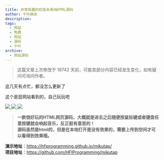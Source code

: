 ```yaml
---
title: 非常有趣的初音未来纯HTML源码
author: 千叶麻衣
description: 
tags:
  - 网站
  - 免费 
  - 网站
  - 源码
  - 千叶
archive: 
  - 网站源码
---
```


> 这篇文章上次修改于 18742 天前，可能其部分内容已经发生变化，如有疑问可询问作者。


这几天有点忙，都没怎么更新了

这个是逛网站看到的，自己玩玩吧

<a href="https://blog.hidove.cn/usr/uploads/201809/thum-17c01536677111.jpg" data-fancybox="preview" class="image">
  <img src="https://blog.hidove.cn/usr/uploads/201809/thum-17c01536677111.jpg">
</a>


<a href="https://blog.hidove.cn/usr/uploads/201809/thum-8cf71536677111.jpg" data-fancybox="preview" class="image">
  <img src="https://blog.hidove.cn/usr/uploads/201809/thum-8cf71536677111.jpg">
</a>

<a href="https://camo.githubusercontent.com/3b85d114514da54603e7d2f1a88c3fce7dc66eed44e83839e2412380eb47f6d1/68747470733a2f2f692e6c6f6c692e6e65742f323031372f31322f32332f356133653038313237353864612e676966" data-fancybox="preview"  class="image">
  <img src="https://camo.githubusercontent.com/3b85d114514da54603e7d2f1a88c3fce7dc66eed44e83839e2412380eb47f6d1/68747470733a2f2f692e6c6f6c692e6e65742f323031372f31322f32332f356133653038313237353864612e676966">
</a>

> **一款很好玩的HTML网页源码，大概就是进去之后随便按鼠标键或者键盘任意按键就会响起音乐，反正挺有意思的！**  
> **源码虽然是html的，但是在本地打开是没有效果的，需要上传到空间才可以看得到效果哦。** 

**演示地址**：https://hfiprogramming.github.io/mikutap/   
**项目地址**：https://github.com/HFIProgramming/mikutap
